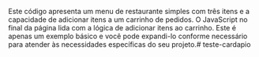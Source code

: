 Este código apresenta um menu de restaurante simples com três itens e a capacidade de adicionar itens a um carrinho de pedidos. O JavaScript no final da página lida com a lógica de adicionar itens ao carrinho. Este é apenas um exemplo básico e você pode expandi-lo conforme necessário para atender às necessidades específicas do seu projeto.# teste-cardapio
